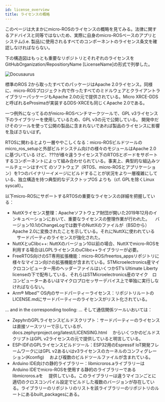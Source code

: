 ```yaml
---
id: license_overview
title: ライセンスの概略
---
```



このページは大まかにmicro-ROSのライセンスの概略を見てみる。法律に関するアドバイスと同等ではないため、実際に自身のmicro-ROSベースのアプリとシステム(i.e. 製品)に使用されるすべてのコンポーネントのライセンス条文を確認しなければならない。

下の構造図はもっとも重要なリポジトリとそれぞれのライセンスをGitHubOrganization/RepositioryName [LicenseName]の形式で列挙した。

![Docusaurus](/img/micro-ROS_license_overview.png)

標準のROS 2から取ったすべてのパッケージはApache 2.0ライセンス。同様に、micro-ROSプロジェクト内で作ったすべてのミドルウェアとクライアントライブラリーパッケージもApache 2.0の元で提供されている。Micro XRCE-DDSと呼ばれるeProsimaが実装するDDS-XRCEも同じくApache 2.0である。

一つ例外になってるのがmicro-ROSベンチマークツールで、GPL v3ライセンス下のライブラリーを使用しているため、GPL v3の元で公開している。
開発中だけそのツールを使って公開の製品に含まれないであれば製品のライセンスに影響を及ぼさないはず。

RTOSに関わるとより一層ややこしくなる：micro-ROSビルドツールのmicro_ros_setupと外部ビルドシステム向けの様々のモジュールはApache 2.0に基づいている
けど、???が様々違うライセンス下のRTOSとボードをサポートするコンポーネントによって組み合わせられている。事実上、典型的な組込みツールチェーンはすべて
のソフトウェア（RTOS、micro-ROSとアプリケーション）を1つのバイナリーイメージにビルドすることが状況をより一層複雑にしている、独立構造を持つ典型的なデスクトップOS
よりも（cf. GPLを除くLinux syscall）。

以下micro-ROSにサポートするRTOSの重要なライセンスの詳細を把握している：

* NuttXライセンス整理：Apacheソフトウェア財団が開いた2019年12月のインキュベーションにおいて、重要なライセンスの整理作業が行われた。
　バージョン10.1のChangeLogでは数千のNuttXのファイルが（BSDから）Apache 2.0に変換されたことを示している。それにNuttXに使われている
　サードパーティのライセンスが強化された。   
* NuttXとuClibc++: NuttXのバージョン10以前の場合、NuttXでmicro-ROSを利用する場合はLGPLライセンスのuClibc++ライブラリーが必要。   
* FreeRTOS向けのST専用拡張機能：micro-ROS/freertos_appsリポジトリに様々なマイコン向けの拡張機能が含まれている。STMicroelectronics産マイ　クロコンピューター用のヘッダーファイルはいくつかST’s Ultimate Liberty licenseの下で配布している、それらはSTMicroelectronics産のマイク　ロコンピューターあるいはマイクロプロセッサーデバイス上で単独に実行しなければならない。   
* Arm® Mbed™ OS内のサードパーティーライセンス：リポジトリルートのLICENSE.mdにサードパーティーのライセンスがリスト化されている。   

… and in the corresponding tooling:
… そして通信関係ツールいおいては：

* ZepyhrのGPLライセンスビルドスクリプト：サードパーティーのライセンスは直接ソースツリーで示しているが、docs.zephyrproject.org/latest/LICENSING.html
　からいくつかのビルドスクリプトはGPL v2ライセンスの元で提供していると明言している。
* ESP-IDFのGPLライセンスビルドツール：ESP32用のEspressif IoT開発フレームワークにはGPL v2あるいはv3ライセンスのカーネルのコンフィグレーション(Kconfig)
　および複数のビルドツールファイルが含まれている。
* Arduino IDE向けの静的ライブラリー：libmicroros.aライブラリーはArduino IDEでmicro-ROSを使用する静的のライブラリーであるlibmicroros.aを
　提供している。このライブラリーは違うマイコンごとに適切のクロスコンパイル設定でビルドした複数のバージョンが存在している。ライブラリーのリポジトリのリストを該ライブラリーのリポジトリのルートにあるbuilt_packagesにある。